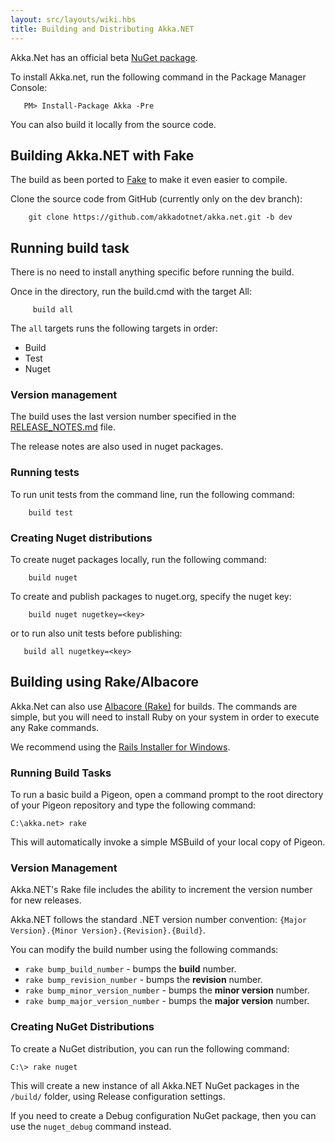 ```yaml
---
layout: src/layouts/wiki.hbs
title: Building and Distributing Akka.NET
---
```

Akka.Net has an official beta [NuGet package](http://www.nuget.org/packages/Akka).

To install Akka.net, run the following command in the Package Manager Console:
````
   PM> Install-Package Akka -Pre
````

You can also build it locally from the source code.

## Building Akka.NET with Fake

The build as been ported to [Fake](http://fsharp.github.io/FAKE/) to make it even easier to compile.

Clone the source code from GitHub (currently only on the dev branch):

````
    git clone https://github.com/akkadotnet/akka.net.git -b dev
````

## Running build task

There is no need to install anything specific before running the build.

Once in the directory, run the build.cmd with the target All:

````
     build all
````

The ```all``` targets runs the following targets in order:
* Build
* Test
* Nuget

### Version management

The build uses the last version number specified in the [RELEASE_NOTES.md](https://github.com/akkadotnet/akka.net/blob/dev/RELEASE_NOTES.md) file.

The release notes are also used in nuget packages.

### Running tests

To run unit tests from the command line, run the following command:

````
    build test
````

### Creating Nuget distributions

To create nuget packages locally, run the following command:

````
    build nuget
````

To create and publish packages to nuget.org, specify the nuget key:
````
    build nuget nugetkey=<key>
````

or to run also unit tests before publishing:
````
   build all nugetkey=<key>
````

## Building using Rake/Albacore

Akka.Net can also use [Albacore (Rake)](http://albacorebuild.net/) for builds. The commands are simple, but you will need to install Ruby on your system in order to execute any Rake commands.

We recommend using the [Rails Installer for Windows](http://railsinstaller.org/).

### Running Build Tasks
To run a basic build a Pigeon, open a command prompt to the root directory of your Pigeon repository and type the following command:

````
C:\akka.net> rake
````

This will automatically invoke a simple MSBuild of your local copy of Pigeon.

### Version Management
Akka.NET's Rake file includes the ability to increment the version number for new releases.

Akka.NET follows the standard .NET version number convention: `{Major Version}.{Minor Version}.{Revision}.{Build}`.

You can modify the build number using the following commands:

* `rake bump_build_number` - bumps the **build** number.
* `rake bump_revision_number` - bumps the **revision** number.
* `rake bump_minor_version_number` - bumps the **minor version** number.
* `rake bump_major_version_number` - bumps the **major version** number.

### Creating NuGet Distributions
To create a NuGet distribution, you can run the following command:

````
C:\> rake nuget
````

This will create a new instance of all Akka.NET NuGet packages in the `/build/` folder, using Release configuration settings.

If you need to create a Debug configuration NuGet package, then you can use the `nuget_debug` command instead.